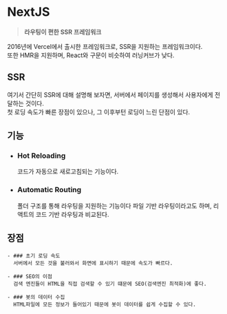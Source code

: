 # NextJS
  > **라우팅이 편한 SSR 프레임워크**

  2016년에 Vercel에서 출시한 프레임워크로, SSR을 지원하는 프레임워크이다.  
  또한 HMR을 지원하며, React와 구문이 비슷하여 러닝커브가 낮다.

  ## SSR
  여기서 간단히 SSR에 대해 설명해 보자면, 서버에서 페이지를 생성해서 사용자에게 전달하는 것이다.  
  첫 로딩 속도가 빠른 장점이 있으나, 그 이후부턴 로딩이 느린 단점이 있다.

  ## 기능
  - ### Hot Reloading
    코드가 자동으로 새로고침되는 기능이다.

  - ### Automatic Routing
    폴더 구조를 통해 라우팅을 지원하는 기능이다
    파일 기반 라우팅이라고도 하며, 리액트의 코드 기반 라우팅과 비교된다.

  ## 장점
    - ### 초기 로딩 속도
      서버에서 모든 것을 불러와서 화면에 표시하기 때문에 속도가 빠르다.

    - ### SEO의 이점
      검색 엔진들이 HTML을 직접 검색할 수 있기 떄문에 SEO(검색엔진 최적화)에 좋다.

    - ### 봇의 데이터 수집
      HTML파일에 모든 정보가 들어있기 때문에 봇이 데이터를 쉽게 수집할 수 있다.